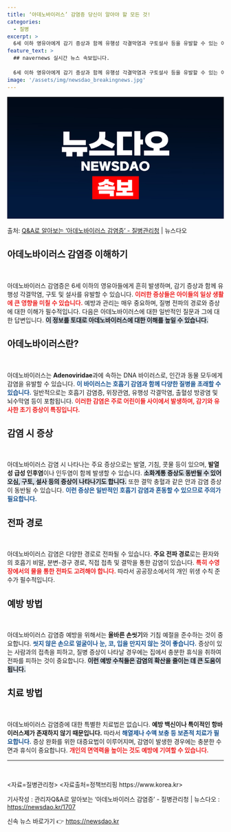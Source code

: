 ```yaml
---
title: ‘아데노바이러스’ 감염증 당신이 알아야 할 모든 것!
categories:
  - 질병
excerpt: >
  6세 이하 영유아에게 감기 증상과 함께 유행성 각결막염과 구토설사 등을 유발할 수 있는 아데노바이러스 감염증…
feature_text: >
  ## navernews 실시간 뉴스 속보입니다.

  6세 이하 영유아에게 감기 증상과 함께 유행성 각결막염과 구토설사 등을 유발할 수 있는 아데노바이러스 감염증…
image: '/assets/img/newsdao_breakingnews.jpg'
---
```


![뉴스다오 속보](/assets/img/newsdao_breakingnews.jpg)

<p>출처: <a href="https://newsdao.kr/1707" rel="dofollow">Q&A로 알아보는 ‘아데노바이러스 감염증’ - 질병관리청</a> | 뉴스다오</p>

<h2 data-ke-size="size26">아데노바이러스 감염증 이해하기</h2>

<p data-ke-size="size16">&nbsp;</p>

아데노바이러스 감염증은 6세 이하의 영유아들에게 흔히 발생하며, 감기 증상과 함께 유행성 각결막염, 구토 및 설사를 유발할 수 있습니다. <b><span style="color: #ee2323;">이러한 증상들은 아이들의 일상 생활에 큰 영향을 미칠 수 있습니다.</span></b> 예방과 관리는 매우 중요하며, 질병 전파의 경로와 증상에 대한 이해가 필수적입니다. 다음은 아데노바이러스에 대한 일반적인 질문과 그에 대한 답변입니다. <b><span style="background-color: #21538527;">이 정보를 토대로 아데노바이러스에 대한 이해를 높일 수 있습니다.</span></b>

<h2 data-ke-size="size26">아데노바이러스란?</h2>

<p data-ke-size="size16">&nbsp;</p>

아데노바이러스는 <b>Adenoviridae</b>과에 속하는 DNA 바이러스로, 인간과 동물 모두에게 감염을 유발할 수 있습니다. <b><span style="color: #1a5490;">이 바이러스는 호흡기 감염과 함께 다양한 질병을 초래할 수 있습니다.</span></b> 일반적으로는 호흡기 감염증, 위장관염, 유행성 각결막염, 출혈성 방광염 및 뇌수막염 등이 포함됩니다. <b><span style="color: #ee2323;">이러한 감염은 주로 어린이들 사이에서 발생하며, 감기와 유사한 초기 증상이 특징입니다.</span></b> 

<h2 data-ke-size="size26">감염 시 증상</h2>

<p data-ke-size="size16">&nbsp;</p>

아데노바이러스 감염 시 나타나는 주요 증상으로는 발열, 기침, 콧물 등이 있으며, <b>발열성 급성 인후염</b>이나 인두염이 함께 발생할 수 있습니다. <b><span style="background-color: #21538527;">소화계통 증상도 동반될 수 있어 오심, 구토, 설사 등의 증상이 나타나기도 합니다.</span></b> 또한 결막 충혈과 같은 안과 감염 증상이 동반될 수 있습니다. <b><span style="color: #1a5490;">이런 증상은 일반적인 호흡기 감염과 혼동할 수 있으므로 주의가 필요합니다.</span></b>

<h2 data-ke-size="size26">전파 경로</h2>

<p data-ke-size="size16">&nbsp;</p>

아데노바이러스 감염은 다양한 경로로 전파될 수 있습니다. <b>주요 전파 경로</b>로는 환자와의 호흡기 비말, 분변-경구 경로, 직접 접촉 및 결막을 통한 감염이 있습니다. <b><span style="color: #ee2323;">특히 수영장에서의 물을 통한 전파도 고려해야 합니다.</span></b> 따라서 공공장소에서의 개인 위생 수칙 준수가 필수적입니다. 

<h2 data-ke-size="size26">예방 방법</h2>

<p data-ke-size="size16">&nbsp;</p>

아데노바이러스 감염증 예방을 위해서는 <b>올바른 손씻기</b>와 기침 예절을 준수하는 것이 중요합니다. <b><span style="color: #1a5490;">씻지 않은 손으로 얼굴이나 눈, 코, 입을 만지지 않는 것이 좋습니다.</span></b> 증상이 있는 사람과의 접촉을 피하고, 질병 증상이 나타날 경우에는 집에서 충분한 휴식을 취하여 전파를 피하는 것이 중요합니다. <b><span style="background-color: #21538527;">이런 예방 수칙들은 감염의 확산을 줄이는 데 큰 도움이 됩니다.</span></b>

<h2 data-ke-size="size26">치료 방법</h2>

<p data-ke-size="size16">&nbsp;</p>

아데노바이러스 감염증에 대한 특별한 치료법은 없습니다. <b>예방 백신이나 특이적인 항바이러스제가 존재하지 않기 때문입니다.</b> 따라서 <b><span style="color: #1a5490;">해열제나 수액 보충 등 보존적 치료가 필요합니다.</span></b> 증상 완화를 위한 대증요법이 이루어지며, 감염이 발생한 경우에는 충분한 수면과 휴식이 중요합니다. <b><span style="color: #ee2323;">개인의 면역력을 높이는 것도 예방에 기여할 수 있습니다.</span></b>

<hr>

<p data-ke-size="size16">&nbsp;</p>
<자료=질병관리청>
<자료출처=정책브리핑 https://www.korea.kr>
  
기사작성 : 관리자Q&A로 알아보는 ‘아데노바이러스 감염증’ - 질병관리청 | 뉴스다오  : <a href="https://newsdao.kr/1707">https://newsdao.kr/1707</a> 

신속 뉴스 바로가기 👉 <a href="https://newsdao.kr" rel="dofollow">https://newsdao.kr</a>


